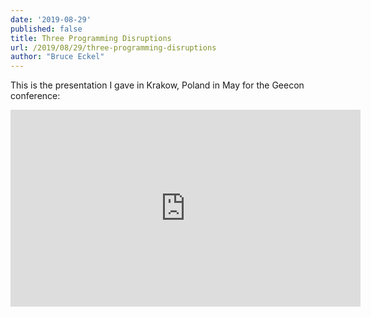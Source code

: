 ```yaml
---
date: '2019-08-29'
published: false
title: Three Programming Disruptions
url: /2019/08/29/three-programming-disruptions
author: "Bruce Eckel"
---
```


This is the presentation I gave in Krakow, Poland in May for the Geecon conference:

<iframe width="560" height="315"
src="https://www.youtube.com/embed/K5EFqfnx-0I"
frameborder="0" allow="accelerometer;
autoplay;
encrypted-media;
gyroscope;
picture-in-picture" allowfullscreen>
</iframe>

